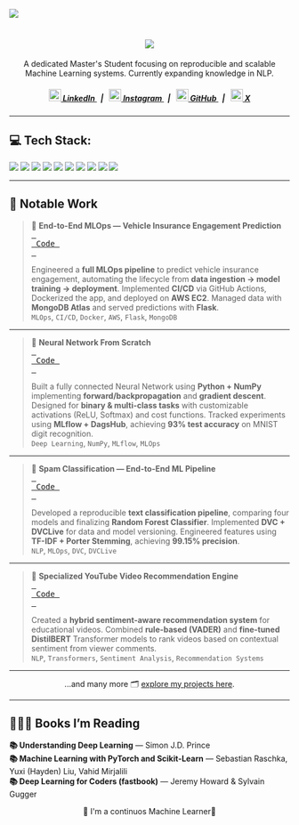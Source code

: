 ![](https://api.visitorbadge.io/api/VisitorHit?user=hemanthanne&repo=github-visitors-badge&countColor=%black)

<h1 align="center">
  <a href="https://git.io/typing-svg">
   <img src="https://readme-typing-svg.herokuapp.com/?lines=Hi,+I'm+Hemanth+Kumar+Anne!;ML+Enthusiast;Welcome+to+my+GitHub!&center=true&size=25">
  </a>
</h1>

<p align="center">
A dedicated Master's Student focusing on reproducible and scalable Machine Learning systems. Currently expanding knowledge in NLP.
</p>

<h5 align="center">
  <a href="https://www.linkedin.com/in/hemanth-kumar-b009b5237/" title="LinkedIn Profile">
    <img width="22" src="https://www.vectorlogo.zone/logos/linkedin/linkedin-icon.svg"> LinkedIn
  </a>
  &nbsp;&nbsp;|&nbsp;&nbsp;
  <a href="https://instagram.com/hemanth__anne" title="Instagram Profile">
    <img width="22" src="https://www.vectorlogo.zone/logos/instagram/instagram-icon.svg"> Instagram
  </a>
  &nbsp;&nbsp;|&nbsp;&nbsp;
  <a href="https://github.com/Hemanthanne411" title="GitHub Profile">
    <img width="22" src="https://www.vectorlogo.zone/logos/github/github-icon.svg"> GitHub
  </a>
  &nbsp;&nbsp;|&nbsp;&nbsp;
  <a href="https://x.com/yourusername" title="X Profile">
    <img width="22" src="https://www.vectorlogo.zone/logos/twitter/twitter-icon.svg"> X
  </a>
</h5>

---

<h2 align="left">💻 Tech Stack:</h2>

<p align="left">
  <img src="https://img.shields.io/badge/python-3670A0?style=flat&logo=python&logoColor=ffdd54"/>
  <img src="https://img.shields.io/badge/numpy-%23013243.svg?style=flat&logo=numpy&logoColor=white"/>
  <img src="https://img.shields.io/badge/pytorch-%23EE4C2C.svg?style=flat&logo=PyTorch&logoColor=white"/>
  <img src="https://img.shields.io/badge/TensorFlow-%23FF6F00.svg?style=flat&logo=TensorFlow&logoColor=white"/>
  <img src="https://img.shields.io/badge/scipy-%230C55A5.svg?style=flat&logo=scipy&logoColor=white"/>
  <img src="https://img.shields.io/badge/git-%23F05033.svg?style=flat&logo=git&logoColor=white"/>
  <img src="https://img.shields.io/badge/github-%23121011.svg?style=flat&logo=github&logoColor=white"/>
  <img src="https://img.shields.io/badge/aws-%23FF9900.svg?style=flat&logo=amazon-aws&logoColor=white"/>
  <img src="https://img.shields.io/badge/streamlit-%23FE4B4B.svg?style=flat&logo=streamlit&logoColor=white"/>
  <img src="https://img.shields.io/badge/flask-%23000.svg?style=flat&logo=flask&logoColor=white"/>
</p>

---

<h2 align="left">📂 Notable Work</h2>

> 🚗 **End-to-End MLOps — Vehicle Insurance Engagement Prediction**  
> <a href="https://github.com/Hemanthanne411/MLOps-Vehicle-Insurance-Engagement"><kbd> <br> Code <br> </kbd></a>  
>
> Engineered a **full MLOps pipeline** to predict vehicle insurance engagement, automating the lifecycle from **data ingestion → model training → deployment**. Implemented **CI/CD** via GitHub Actions, Dockerized the app, and deployed on **AWS EC2**. Managed data with **MongoDB Atlas** and served predictions with **Flask**.  
> `MLOps`, `CI/CD`, `Docker`, `AWS`, `Flask`, `MongoDB`

---

> 🔢 **Neural Network From Scratch**  
> <a href="https://github.com/Hemanthanne411/Neural-Network-Scratch"><kbd> <br> Code <br> </kbd></a>  
>
> Built a fully connected Neural Network using **Python + NumPy** implementing **forward/backpropagation** and **gradient descent**. Designed for **binary & multi-class tasks** with customizable activations (ReLU, Softmax) and cost functions. Tracked experiments using **MLflow + DagsHub**, achieving **93% test accuracy** on MNIST digit recognition.  
> `Deep Learning`, `NumPy`, `MLflow`, `MLOps`

---

> 📧 **Spam Classification — End-to-End ML Pipeline**  
> <a href="https://github.com/Hemanthanne411/Spam-Classification-MLOps"><kbd> <br> Code <br> </kbd></a>  
>
> Developed a reproducible **text classification pipeline**, comparing four models and finalizing **Random Forest Classifier**. Implemented **DVC + DVCLive** for data and model versioning. Engineered features using **TF-IDF + Porter Stemming**, achieving **99.15% precision**.  
> `NLP`, `MLOps`, `DVC`, `DVCLive`

---

> 🎥 **Specialized YouTube Video Recommendation Engine**  
> <a href="https://github.com/Hemanthanne411/MJPRO"><kbd> <br> Code <br> </kbd></a>  
>
> Created a **hybrid sentiment-aware recommendation system** for educational videos. Combined **rule-based (VADER)** and **fine-tuned DistilBERT** Transformer models to rank videos based on contextual sentiment from viewer comments.  
> `NLP`, `Transformers`, `Sentiment Analysis`, `Recommendation Systems`

---

<p align="center">
  ...and many more 🗂️ <a href="https://github.com/Hemanthanne411?tab=repositories">explore my projects here</a>.
</p>

---

<h2 align="left">🧑🏽‍🏫 Books I’m Reading</h2>

<p align="left">
  <b>📚 Understanding Deep Learning</b> — Simon J.D. Prince<br>
  <b>📚 Machine Learning with PyTorch and Scikit-Learn</b> — Sebastian Raschka, Yuxi (Hayden) Liu, Vahid Mirjalili<br>
  <b>📚 Deep Learning for Coders (fastbook)</b> — Jeremy Howard & Sylvain Gugger<br>
</p>

<p align="center">
  📖 I'm a continuos Machine Learner🤫
</p>
